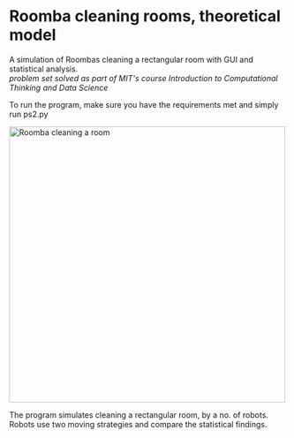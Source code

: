 # Roomba cleaning rooms, theoretical model
A simulation of Roombas cleaning a rectangular room with GUI and statistical analysis. <br>
<i>problem set solved as part of MIT's course Introduction to Computational Thinking and Data Science </i>

<p> To run the program, make sure you have the requirements met and simply run ps2.py</p>
<img src="https://i.ibb.co/89CbGkQ/image.png" alt="Roomba cleaning a room" border="0" height = 500 title="Roomba cleaning a 5x5 room">
<p>The program simulates cleaning a rectangular room, by a no. of robots.<br>
 Robots use two moving strategies and compare the statistical findings.</p> 
